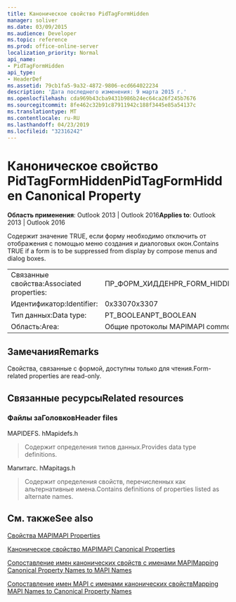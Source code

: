 ```yaml
---
title: Каноническое свойство PidTagFormHidden
manager: soliver
ms.date: 03/09/2015
ms.audience: Developer
ms.topic: reference
ms.prod: office-online-server
localization_priority: Normal
api_name:
- PidTagFormHidden
api_type:
- HeaderDef
ms.assetid: 79cb1fa5-9a32-4872-9806-ecd664022234
description: 'Дата последнего изменения: 9 марта 2015 г.'
ms.openlocfilehash: cda969b43cba9431b986b24ec64ca26f245b7676
ms.sourcegitcommit: 8fe462c32b91c87911942c188f3445e85a54137c
ms.translationtype: MT
ms.contentlocale: ru-RU
ms.lasthandoff: 04/23/2019
ms.locfileid: "32316242"
---
```

# <a name="pidtagformhidden-canonical-property"></a><span data-ttu-id="71587-103">Каноническое свойство PidTagFormHidden</span><span class="sxs-lookup"><span data-stu-id="71587-103">PidTagFormHidden Canonical Property</span></span>

  
  
<span data-ttu-id="71587-104">**Область применения**: Outlook 2013 | Outlook 2016</span><span class="sxs-lookup"><span data-stu-id="71587-104">**Applies to**: Outlook 2013 | Outlook 2016</span></span> 
  
<span data-ttu-id="71587-105">Содержит значение TRUE, если форму необходимо отключить от отображения с помощью меню создания и диалоговых окон.</span><span class="sxs-lookup"><span data-stu-id="71587-105">Contains TRUE if a form is to be suppressed from display by compose menus and dialog boxes.</span></span> 
  
|||
|:-----|:-----|
|<span data-ttu-id="71587-106">Связанные свойства:</span><span class="sxs-lookup"><span data-stu-id="71587-106">Associated properties:</span></span>  <br/> |<span data-ttu-id="71587-107">ПР_ФОРМ_ХИДДЕН</span><span class="sxs-lookup"><span data-stu-id="71587-107">PR_FORM_HIDDEN</span></span>  <br/> |
|<span data-ttu-id="71587-108">Идентификатор:</span><span class="sxs-lookup"><span data-stu-id="71587-108">Identifier:</span></span>  <br/> |<span data-ttu-id="71587-109">0x3307</span><span class="sxs-lookup"><span data-stu-id="71587-109">0x3307</span></span>  <br/> |
|<span data-ttu-id="71587-110">Тип данных:</span><span class="sxs-lookup"><span data-stu-id="71587-110">Data type:</span></span>  <br/> |<span data-ttu-id="71587-111">PT_BOOLEAN</span><span class="sxs-lookup"><span data-stu-id="71587-111">PT_BOOLEAN</span></span>  <br/> |
|<span data-ttu-id="71587-112">Область:</span><span class="sxs-lookup"><span data-stu-id="71587-112">Area:</span></span>  <br/> |<span data-ttu-id="71587-113">Общие протоколы MAPI</span><span class="sxs-lookup"><span data-stu-id="71587-113">MAPI common</span></span>  <br/> |
   
## <a name="remarks"></a><span data-ttu-id="71587-114">Замечания</span><span class="sxs-lookup"><span data-stu-id="71587-114">Remarks</span></span>

<span data-ttu-id="71587-115">Свойства, связанные с формой, доступны только для чтения.</span><span class="sxs-lookup"><span data-stu-id="71587-115">Form-related properties are read-only.</span></span> 
  
## <a name="related-resources"></a><span data-ttu-id="71587-116">Связанные ресурсы</span><span class="sxs-lookup"><span data-stu-id="71587-116">Related resources</span></span>

### <a name="header-files"></a><span data-ttu-id="71587-117">Файлы заГоловков</span><span class="sxs-lookup"><span data-stu-id="71587-117">Header files</span></span>

<span data-ttu-id="71587-118">MAPIDEFS. h</span><span class="sxs-lookup"><span data-stu-id="71587-118">Mapidefs.h</span></span>
  
> <span data-ttu-id="71587-119">Содержит определения типов данных.</span><span class="sxs-lookup"><span data-stu-id="71587-119">Provides data type definitions.</span></span>
    
<span data-ttu-id="71587-120">Мапитагс. h</span><span class="sxs-lookup"><span data-stu-id="71587-120">Mapitags.h</span></span>
  
> <span data-ttu-id="71587-121">Содержит определения свойств, перечисленных как альтернативные имена.</span><span class="sxs-lookup"><span data-stu-id="71587-121">Contains definitions of properties listed as alternate names.</span></span>
    
## <a name="see-also"></a><span data-ttu-id="71587-122">См. также</span><span class="sxs-lookup"><span data-stu-id="71587-122">See also</span></span>



[<span data-ttu-id="71587-123">Свойства MAPI</span><span class="sxs-lookup"><span data-stu-id="71587-123">MAPI Properties</span></span>](mapi-properties.md)
  
[<span data-ttu-id="71587-124">Каноническое свойство MAPI</span><span class="sxs-lookup"><span data-stu-id="71587-124">MAPI Canonical Properties</span></span>](mapi-canonical-properties.md)
  
[<span data-ttu-id="71587-125">Сопоставление имен канонических свойств с именами MAPI</span><span class="sxs-lookup"><span data-stu-id="71587-125">Mapping Canonical Property Names to MAPI Names</span></span>](mapping-canonical-property-names-to-mapi-names.md)
  
[<span data-ttu-id="71587-126">Сопоставление имен MAPI с именами канонических свойств</span><span class="sxs-lookup"><span data-stu-id="71587-126">Mapping MAPI Names to Canonical Property Names</span></span>](mapping-mapi-names-to-canonical-property-names.md)


